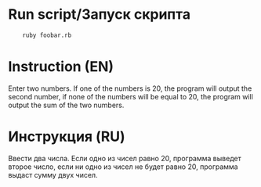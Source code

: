 # Run script/Запуск скрипта

```sh
    ruby foobar.rb
```

# Instruction (EN)

Enter two numbers. If one of the numbers is 20, the program will output the second number, if none of the numbers will be equal to 20, the program will output the sum of the two numbers.


# Инструкция (RU)

Ввести два числа. Если одно из чисел равно 20, программа выведет второе число, если ни одно из чисел не будет равно 20, программа выдаст сумму двух чисел.